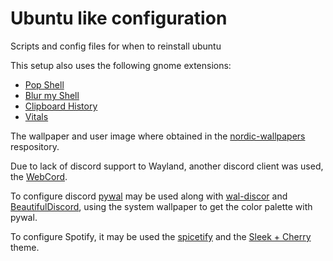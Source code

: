 # Ubuntu like configuration

Scripts and config files for when to reinstall ubuntu

This setup also uses the following gnome extensions:
- [Pop Shell](https://github.com/pop-os/shell)
- [Blur my Shell](https://extensions.gnome.org/extension/3193/blur-my-shell/)
- [Clipboard History](https://extensions.gnome.org/extension/4839/clipboard-history/)
- [Vitals](https://extensions.gnome.org/extension/1460/vitals/)

The wallpaper and user image where obtained in the [nordic-wallpapers](https://github.com/linuxdotexe/nordic-wallpapers) respository.

Due to lack of discord support to Wayland, another discord client was used, the [WebCord](https://github.com/SpacingBat3/WebCord).

To configure discord [pywal](https://github.com/dylanaraps/pywal) may be used along with [wal-discor](https://github.com/guglicap/wal-discord) and [BeautifulDiscord](https://github.com/leovoel/BeautifulDiscord), using the system wallpaper to get the color palette with pywal.

To configure Spotify, it may be used the [spicetify](https://github.com/khanhas/spicetify-cli) and the [Sleek + Cherry](https://github.com/morpheusthewhite/spicetify-themes/tree/master/Sleek) theme.


